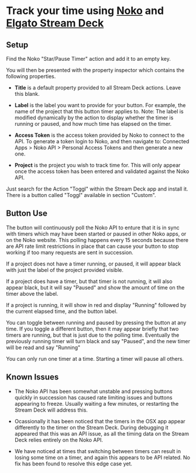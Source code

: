 
# Track your time using [Noko](https://nokotime.com/) and [Elgato Stream Deck](https://www.elgato.com/en/gaming/stream-deck)

## Setup

Find the Noko "Star/Pause Timer" action and add it to an empty key.

You will then be presented with the property inspector which contains the
following properties.

* **Title** is a default property provided to all Stream Deck actions. Leave
this blank.

* **Label** is the label you want to provide for your button. For example, the
name of the project that this button timer applies to. Note: The label is
modified dynamically by the action to display whether the timer is running or
paused, and how much time has elapsed on the timer.

* **Access Token** is the access token provided by Noko to connect to the API.
To generate a token login to Noko, and then navigate to:
Connected Apps > Noko API > Personal Access Tokens and then generate a new one.

* **Project** is the project you wish to track time for. This will only appear
once the access token has been entered and validated against the Noko API.

Just search for the Action "Toggl" within the Stream Deck app and install it. There is a button called "Toggl" available in section "Custom".

## Button Use

The button will continuously poll the Noko API to enture that it is in sync with
timers which may have been started or paused in other Noko apps, or on the Noko
website. This polling happens every 15 seconds because there are API rate limit
restrictions in place that can cause your button to stop working if too many
requests are sent in succession.

If a project does not have a timer running, or paused, it will appear black with
just the label of the project provided visible.

If a project does have a timer, but that timer is not running, it will also
appear black, but it will say "Paused" and show the amount of time on the timer
above the label.

If a project is running, it will show in red and display "Running" followed by
the current elapsed time, and the button label.

You can toggle between running and paused by pressing the button at any time.
If you toggle a different button, then it may appear briefly that two timers are
running, but that is just due to the polling time. Eventually the previously
running timer will turn black and say "Paused", and the new timer will be read
and say "Running"

You can only run one timer at a time. Starting a timer will pause all others.

## Known Issues

* The Noko API has been somewhat unstable and pressing buttons quickly in
succession has caused rate limiting issues and buttons appearing to freeze.
Usually waiting a few minutes, or restarting the Stream Deck will address this.

* Ocassionally it has been noticed that the timers in the OSX app appear
differently to the timer on the Stream Deck. During debugging it appeared that
this was an API issue, as all the timing data on the Stream Deck relies entirely
on the Noko API.

* We have noticed at times that switching between timers can result in losing
some time on a timer, and again this appears to be API related. No fix has been
found to resolve this edge case yet.
